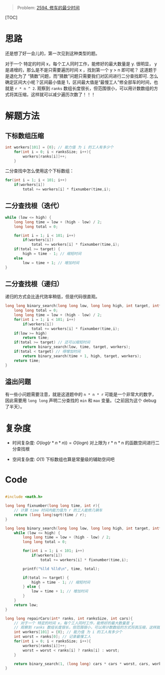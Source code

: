 > Problem: [2594. 修车的最少时间](https://leetcode.cn/problems/minimum-time-to-repair-cars/description/)

[TOC]

# 思路
还是想了好一会儿的，第一次见到这种类型的题。

对于一个 特定的时间 x，每个工人同时工作，能修好的最大数量是 y.
很明显， y 是递增的，那么是不是只需要遍历时间 x ，找到第一个 y > n 即可呢？
这道题于是退化为了 “猜数”问题，而“猜数”问题只需要我们对区间进行二分查找即可.
怎么确定区间大小呢？区间最小值是 1，区间最大值是“最慢工人”修全部车的时间，也就是 `r * n ^ 2`.
观察到 `ranks` 数组长度很长，但范围很小，可以用计数数组的方式将其压缩，这样就可以减少遍历次数了！！！

# 解题方法
## 下标数组压缩
```c
int workers[101] = {0}; // 能力值 为 i 的工人有多少个
    for(int i = 0; i < ranksSize; i++){
        workers[ranks[i]]++;
    }
```
二分查找中怎么使用这个下标数组：
```c
for(int i = 1; i < 101; i++)
    if(workers[i])
        total += workers[i] * fixnumber(time,i);
```
## 二分查找根（迭代）
```c
while (low <= high) {
    long long time = low + (high - low) / 2;
    long long total = 0;

    for(int i = 1; i < 101; i++)
        if(workers[i])
            total += workers[i] * fixnumber(time,i);
    if(total >= target) {
        high = time - 1; // 缩短时间
    else 
        low = time + 1; // 增加时间
}
```
## 二分查找根（递归）

递归的方式会比迭代效率稍低，但是代码很直观。
```c
long long binary_search(long long low, long long high, int target, int* workers){
    long long total = 0;
    long long time = low + (high - low) / 2;
    for(int i = 1; i < 101; i++)
        if(workers[i])
            total += workers[i] * fixnumber(time,i);
    if(low >= high)
        return time;
    if(total >= target) // 还可以缩短时间
        return binary_search(low, time, target, workers);
    if(total < target) // 得增加时间
        return binary_search(time + 1, high, target, workers);
    return time;
}
```

## 溢出问题
有一些小问题需要注意，就是这道题中的 `n * n * r` 可能是一个非常大的数字，因此需要用 `long long` 声明二分查找的 `min` 和 `max` 变量。（之前因为这个 debug 了半天）。

# 复杂度
- 时间复杂度: 
$O(log(r*n*n)) = O(logn)$
对上限为 r * n * n 的函数空间进行二分查找根

- 空间复杂度: 
$O(1)$
下标数组也算是常量级的辅助空间吧

# Code
```C []

#include <math.h>

long long fixnumber(long long time, int r){
    // 计算 time 时间内能力值为 r 的工人能修几辆车
    return (long long)sqrt(time / r);
}

long long binary_search(long long low, long long high, int target, int* workers){
    while (low <= high) {
        long long time = low + (high - low) / 2;
        long long total = 0;

        for(int i = 1; i < 101; i++)
            if(workers[i])
                total += workers[i] * fixnumber(time,i);

        printf("%lld %lld\n", time, total);

        if(total >= target) {
            high = time - 1; // 缩短时间
        } else {
            low = time + 1; // 增加时间
        }
    }
    return low;
}

long long repairCars(int* ranks, int ranksSize, int cars){
    // 对于一个 特定的时间 x，每个工人同时工作，能修好的最大数量是 y
    // 观察到 ranks 数组长度很长，但范围很小，可以用计数数组的方式将其压缩，这样就可以减少遍历次数了！！！
    int workers[101] = {0}; // 能力值 为 i 的工人有多少个
    int worst = ranks[0]; // 记录最慢工人
    for(int i = 0; i < ranksSize; i++){
        workers[ranks[i]]++;
        worst = worst < ranks[i] ? ranks[i] : worst;
    }

    return binary_search(1, (long long) cars * cars * worst, cars, workers); // 区间下限，区间上限，y 值，函数
}

```
